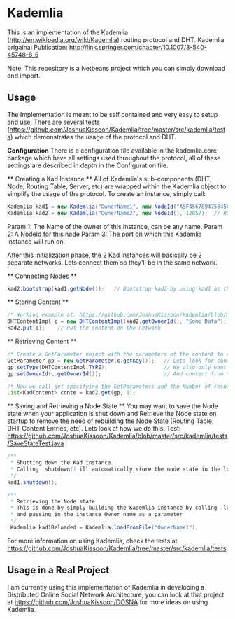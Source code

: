 Kademlia
========

This is an implementation of the Kademlia (http://en.wikipedia.org/wiki/Kademlia) routing protocol and DHT. 
Kademlia origainal Publication: http://link.springer.com/chapter/10.1007/3-540-45748-8_5

Note: This repository is a Netbeans project which you can simply download and import. 

Usage
-----
The Implementation is meant to be self contained and very easy to setup and use. There are several tests (https://github.com/JoshuaKissoon/Kademlia/tree/master/src/kademlia/tests) which demonstrates the usage of the protocol and DHT.

**Configuration**
There is a configuration file available in the kademlia.core package which have all settings used throughout the protocol, all of these settings are described in depth in the Configuration file.

** Creating a Kad Instance **
All of Kademlia's sub-components (DHT, Node, Routing Table, Server, etc) are wrapped within the Kademlia object to simplify the usage of the protocol. To create an instance, simply call:

```Java
Kademlia kad1 = new Kademlia("OwnerName1", new NodeId("ASF45678947584567463"), 12049);
Kademlia kad2 = new Kademlia("OwnerName2", new NodeId(), 12057);  // Random NodeId will be generated
```
Param 1: The Name of the owner of this instance, can be any name.
Param 2: A NodeId for this node
Param 3: The port on which this Kademlia instance will run on.

After this initialization phase, the 2 Kad instances will basically be 2 separate networks. Lets connect them so they'll be in the same network.

** Connecting Nodes **
```Java
kad2.bootstrap(kad1.getNode());   // Bootstrap kad2 by using kad1 as the main network node
```

** Storing Content **

```Java
/* Working example at: https://github.com/JoshuaKissoon/Kademlia/blob/master/src/kademlia/tests/ContentSendingTest.java */
DHTContentImpl c = new DHTContentImpl(kad2.getOwnerId(), "Some Data");  // Create a content
kad2.put(c);    // Put the content on the network

```

** Retrieving Content **
```Java
/* Create a GetParameter object with the parameters of the content to retrieve */
GetParameter gp = new GetParameter(c.getKey());   // Lets look for content by key
gp.setType(DHTContentImpl.TYPE);                  // We also only want content of this type
gp.setOwnerId(c.getOwnerId());                    // And content from this owner

/* Now we call get specifying the GetParameters and the Number of results we want */
List<KadContent> conte = kad2.get(gp, 1);
```

** Saving and Retrieving a Node State **
You may want to save the Node state when your application is shut down and Retrieve the Node state on startup to remove the need of rebuilding the Node State (Routing Table, DHT Content Entries, etc). Lets look at how we do this.
Test: https://github.com/JoshuaKissoon/Kademlia/blob/master/src/kademlia/tests/SaveStateTest.java

```Java
/** 
 * Shutting down the Kad instance.
 * Calling .shutdown() ill automatically store the node state in the location specified in the Configuration file 
 */
kad1.shutdown();

/**
 * Retrieving the Node state
 * This is done by simply building the Kademlia instance by calling .loadFromFile()
 * and passing in the instance Owner name as a parameter
 */
 Kademlia kad1Reloaded = Kademlia.loadFromFile("OwnerName1");
```

For more information on using Kademlia, check the tests at: https://github.com/JoshuaKissoon/Kademlia/tree/master/src/kademlia/tests

Usage in a Real Project
-----------------------
I am currently using this implementation of Kademlia in developing a Distributed Online Social Network Architecture, you can look at that project at https://github.com/JoshuaKissoon/DOSNA for more ideas on using Kademlia.
